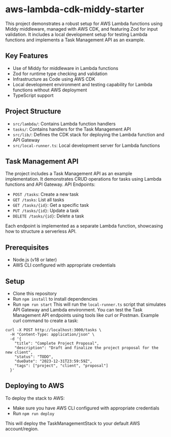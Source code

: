# aws-lambda-cdk-middy-starter

This project demonstrates a robust setup for AWS Lambda functions using Middy middleware, managed with AWS CDK, and featuring Zod for input validation. It includes a local development setup for testing Lambda functions and implements a Task Management API as an example.

## Key Features
- Use of Middy for middleware in Lambda functions
- Zod for runtime type checking and validation
- Infrastructure as Code using AWS CDK
- Local development environment and testing capability for Lambda functions without AWS deployment
- TypeScript support

## Project Structure

- `src/lambda/`: Contains Lambda function handlers
- `tasks/`: Contains handlers for the Task Management API
- `src/lib/`: Defines the CDK stack for deploying the Lambda function and API Gateway
- `src/local-runner.ts`: Local development server for Lambda functions

## Task Management API

The project includes a Task Management API as an example implementation. It demonstrates CRUD operations for tasks using Lambda functions and API Gateway.
API Endpoints:

- `POST /tasks`: Create a new task
- `GET /tasks`: List all tasks
- `GET /tasks/{id}`: Get a specific task
- `PUT /tasks/{id}`: Update a task
- `DELETE /tasks/{id}`: Delete a task

Each endpoint is implemented as a separate Lambda function, showcasing how to structure a serverless API.

## Prerequisites

- Node.js (v18 or later)
- AWS CLI configured with appropriate credentials

## Setup

- Clone this repository
- Run `npm install` to install dependencies
- Run `npm run start` This will run the `local-runner.ts` script that simulates API Gateway and Lambda environment. You can test the Task Management API endpoints using tools like curl or Postman.
Example curl command to create a task:

```
curl -X POST http://localhost:3000/tasks \
  -H "Content-Type: application/json" \
  -d '{
    "title": "Complete Project Proposal",
    "description": "Draft and finalize the project proposal for the new client",
    "status": "TODO",
    "dueDate": "2023-12-31T23:59:59Z",
    "tags": ["project", "client", "proposal"]
  }'
```

## Deploying to AWS

To deploy the stack to AWS:
- Make sure you have AWS CLI configured with appropriate credentials
- Run `npm run deploy`

This will deploy the TaskManagementStack to your default AWS account/region.
